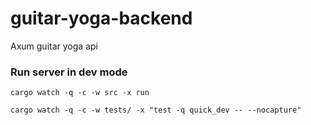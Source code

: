 # guitar-yoga-backend
Axum guitar yoga api

### Run server in dev mode

```
cargo watch -q -c -w src -x run 
```

```
cargo watch -q -c -w tests/ -x "test -q quick_dev -- --nocapture"
```
